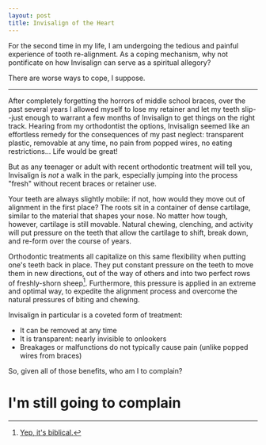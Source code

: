 ```yaml
---
layout: post
title: Invisalign of the Heart
---
```


For the second time in my life, I am undergoing the tedious and painful
experience of tooth re-alignment. As a coping mechanism, why not pontificate on
how Invisalign can serve as a spiritual allegory?

<!--more-->

There are worse ways to cope, I suppose.

---

After completely forgetting the horrors of middle school braces, over the past
several years I allowed myself to lose my retainer and let my teeth slip--just
enough to warrant a few months of Invisalign to get things on the right track.
Hearing from my orthodontist the options, Invisalign seemed like an effortless
remedy for the consequences of my past neglect: transparent plastic, removable
at any time, no pain from popped wires, no eating restrictions... Life would be
great!

But as any teenager or adult with recent orthodontic treatment will tell you,
Invisalign is _not_ a walk in the park, especially jumping into the process
"fresh" without recent braces or retainer use.

Your teeth are always slightly mobile: if not, how would they move out of
alignment in the first place? The roots sit in a container of dense cartilage,
similar to the material that shapes your nose. No matter how tough, however,
cartilage is still movable. Natural chewing, clenching, and activity will put
pressure on the teeth that allow the cartilage to shift, break down, and re-form
over the course of years.

Orthodontic treatments all capitalize on this same flexibility when putting
one's teeth back in place. They put constant pressure on the teeth to move them
in new directions, out of the way of others and into two perfect rows of
freshly-shorn sheep[^1]. Furthermore, this pressure is applied in an extreme and
optimal way, to expedite the alignment process and overcome the natural
pressures of biting and chewing.

[^1]: [Yep, it's biblical.](https://www.biblegateway.com/verse/en/Song%20of%20Solomon%204%3A2)

Invisalign in particular is a coveted form of treatment:

-   It can be removed at any time
-   It is transparent: nearly invisible to onlookers
-   Breakages or malfunctions do not typically cause pain (unlike popped wires
    from braces)

So, given all of those benefits, who am I to complain?

# I'm still going to complain
